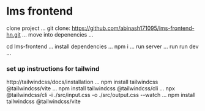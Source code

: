 # lms frontend

clone project 
...
git clone: https://github.com/abinash171095/lms-frontend-hn.git
...
move into depenencies
...

cd lms-frontend
...
install dependencies
...
npm i
...
run server
...
run run dev
...

### set up  instructions for tailwind

http://tailwindcss/docs/installation
...
npm install tailwindcss @tailwindcss/vite
...
npm install tailwindcss @tailwindcss/cli
...
npx @tailwindcss/cli -i ./src/input.css -o ./src/output.css --watch
...
npm install tailwindcss @tailwindcss/vite